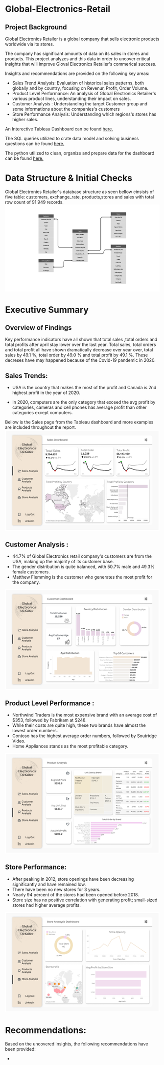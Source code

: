 # Global-Electronics-Retail

## Project Background

Global Electronics Retailer is a global company that sells electronic products
worldwide via its stores.

The company has significant amounts of data on its sales in stores and products.
This project analyzes and this data in order to uncover critical insights that will improve 
Gloval Electronics Retailer's commerical success.

Insights and recommendations are provided on the following key areas:

 - Sales Trend Analysis: Evaluation of historical sales patterns, both globally and by country, focusing on Revenur, Profit, Order Volume.
 - Product Level Performance: An analysis of Global Electronics Retailer's various product lines, understanding their impact on sales.
 - Customer Analysis : Understanding the target Customer group and some informations about the companies's customers
 - Store Performance Analysis: Understanding which regions's stores has higher sales.

An Interective Tableau Dashboard can be found [here.](https://public.tableau.com/app/profile/mustafa.zkul/viz/GlobalELectronics/SalesDashboard)

The SQL queries utilized to crate data model and solving business questions can be found [here.](https://github.com/mustafaozzkul/Global-Electronics-Retail/blob/main/SQL.sql)

The python utilized to clean, organize and prepare data for the dashboard can be found [here.](https://github.com/mustafaozzkul/Global-Electronics-Retail/blob/main/Global_electronics.ipynb)

# Data Structure & Initial Checks

Global Electronics Retailer's database structure as seen bellow cinsists of five table:
customers, exchange_rate, products,stores and sales with total row count of 91.949 records.
![image](https://github.com/mustafaozzkul/Global-Electronics-Retail/blob/main/Data%20Model.png?raw=true)


# Executive Summary
## Overview of Findings

Key performance indicators have all shown that total sales ,total orders and total profits after april stay lower over the last year. Total sales, total orders and total profit all have shown dramatically decrease over year over, total sales by 49.1 %, total order by 49.0 % and total profit by 49.1 %. These decreses have may happened because of the Covid-19 pandemic in 2020.

## Sales Trends:
 - USA is the country that makes the most of the profit and Canada is 2nd highest profit in the year of 2020.

 - In 2020, computers are the only category that exceed the avg profit by categories, cameras and cell phones has average profit than other categories except computers.

Bellow is the Sales page from the Tableau dashboard and more examples are included throughout the report.
![image](https://github.com/mustafaozzkul/Global-Electronics-Retail/blob/main/Sales%20Dashboard.png?raw=true)

## Customer Analysis :

- 44.7% of Global Electronics retail company's customers are from the USA, making up the majority of its customer base.
- The gender distribution is quite balanced, with 50.7% male and 49.3% female customers.
- Matthew Flemming is the customer who generates the most profit for the company.

![Customer](https://github.com/mustafaozzkul/Global-Electronics-Retail/blob/main/Customer%20Dashboard.png?raw=true)

## Product Level Performance : 

 - Northwind Traders is the most expensive brand with an average cost of $353, followed by Fabrikam at $248.
 - While their costs are quite high, these two brands have almost the lowest order numbers.
 - Contoso has the highest average order numbers, followed by Soutridge Video.
 - Home Appliances stands as the most profitable category.

![Product](https://github.com/mustafaozzkul/Global-Electronics-Retail/blob/main/Product%20Analysis.png?raw=true)

## Store Performance:

 - After peaking in 2012, store openings have been decreasing significantly and have remained low.
 - There have been no new stores for 3 years.
 - Nearly 94 percent of the stores had been opened before 2018.
 - Store size has no positive correlation with generating profit; small-sized stores had higher average profits.

 ![Stores](https://github.com/mustafaozzkul/Global-Electronics-Retail/blob/main/Store%20Analysis.png?raw=true)

 # Recommendations:

 Based on the uncovered insights, the following recommendations have been provided:

 - 




